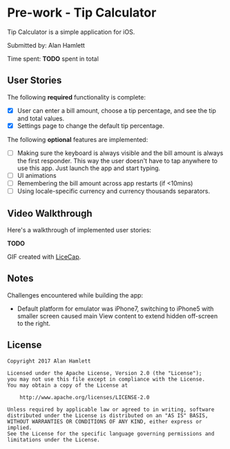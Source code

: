 # Pre-work - Tip Calculator

Tip Calculator is a simple application for iOS.

Submitted by: Alan Hamlett

Time spent: **TODO** spent in total

## User Stories

The following **required** functionality is complete:

* [X] User can enter a bill amount, choose a tip percentage, and see the tip and total values.
* [X] Settings page to change the default tip percentage.

The following **optional** features are implemented:
* [ ] Making sure the keyboard is always visible and the bill amount is always the first responder. This way the user doesn't have to tap anywhere to use this app. Just launch the app and start typing.
* [ ] UI animations
* [ ] Remembering the bill amount across app restarts (if <10mins)
* [ ] Using locale-specific currency and currency thousands separators.

## Video Walkthrough

Here's a walkthrough of implemented user stories:

**TODO**

GIF created with [LiceCap](http://www.cockos.com/licecap/).

## Notes

Challenges encountered while building the app:

* Default platform for emulator was iPhone7, switching to iPhone5 with smaller
  screen caused main View content to extend hidden off-screen to the right.

## License

    Copyright 2017 Alan Hamlett

    Licensed under the Apache License, Version 2.0 (the "License");
    you may not use this file except in compliance with the License.
    You may obtain a copy of the License at

        http://www.apache.org/licenses/LICENSE-2.0

    Unless required by applicable law or agreed to in writing, software
    distributed under the License is distributed on an "AS IS" BASIS,
    WITHOUT WARRANTIES OR CONDITIONS OF ANY KIND, either express or implied.
    See the License for the specific language governing permissions and
    limitations under the License.
